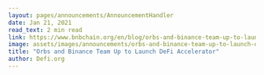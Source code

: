 ```yaml
---
layout: pages/announcements/AnnouncementHandler
date: Jan 21, 2021
read_text: 2 min read
link: https://www.bnbchain.org/en/blog/orbs-and-binance-team-up-to-launch-defi-accelerator/
image: assets/images/announcements/orbs-and-binance-team-up-to-launch-defi-accelerator.png
title: "Orbs and Binance Team Up to Launch DeFi Accelerator"
author: Defi.org
---
```

